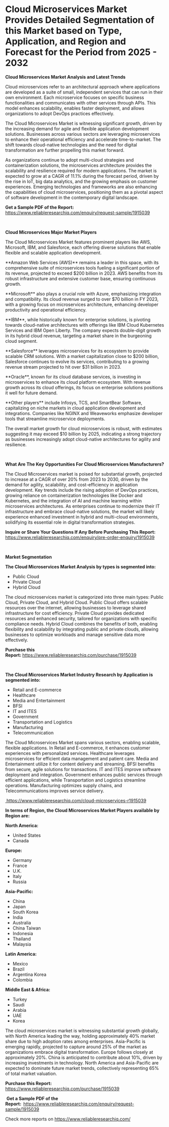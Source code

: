 <p><h1>Cloud Microservices Market Provides Detailed Segmentation of this Market based on Type, Application, and Region and Forecast for the Period from 2025 - 2032</h1></p><p><strong>Cloud Microservices Market Analysis and Latest Trends</strong></p>
<p><p>Cloud microservices refer to an architectural approach where applications are developed as a suite of small, independent services that can run in their own environment. Each microservice focuses on specific business functionalities and communicates with other services through APIs. This model enhances scalability, enables faster deployment, and allows organizations to adopt DevOps practices effectively.</p><p>The Cloud Microservices Market is witnessing significant growth, driven by the increasing demand for agile and flexible application development solutions. Businesses across various sectors are leveraging microservices to enhance their operational efficiency and accelerate time-to-market. The shift towards cloud-native technologies and the need for digital transformation are further propelling this market forward.</p><p>As organizations continue to adopt multi-cloud strategies and containerization solutions, the microservices architecture provides the scalability and resilience required for modern applications. The market is expected to grow at a CAGR of 11.1% during the forecast period, driven by the rise in IoT, big data analytics, and the growing emphasis on customer experiences. Emerging technologies and frameworks are also enhancing the capabilities of cloud microservices, positioning them as a pivotal aspect of software development in the contemporary digital landscape.</p></p>
<p><strong>Get a Sample PDF of the Report:&nbsp;</strong> <a href="https://www.reliableresearchiq.com/enquiry/request-sample/1915039?utm_campaign=1674&utm_medium=2&utm_source=Github&utm_content=ia&utm_term=15022025&utm_id=cloud-microservices">https://www.reliableresearchiq.com/enquiry/request-sample/1915039</a></p>
<p>&nbsp;</p>
<p><strong>Cloud Microservices Major Market Players</strong></p>
<p><p>The Cloud Microservices Market features prominent players like AWS, Microsoft, IBM, and Salesforce, each offering diverse solutions that enable flexible and scalable application development. </p><p>**Amazon Web Services (AWS)** remains a leader in this space, with its comprehensive suite of microservices tools fueling a significant portion of its revenue, projected to exceed $200 billion in 2023. AWS benefits from its robust infrastructure and extensive customer base, ensuring continuous growth.</p><p>**Microsoft** also plays a crucial role with Azure, emphasizing integration and compatibility. Its cloud revenue surged to over $70 billion in FY 2023, with a growing focus on microservices architecture, enhancing developer productivity and operational efficiency.</p><p>**IBM**, while historically known for enterprise solutions, is pivoting towards cloud-native architectures with offerings like IBM Cloud Kubernetes Services and IBM Open Liberty. The company expects double-digit growth in its hybrid cloud revenue, targeting a market share in the burgeoning cloud segment.</p><p>**Salesforce** leverages microservices for its ecosystem to provide scalable CRM solutions. With a market capitalization close to $200 billion, Salesforce continues to evolve its services, contributing to a growing revenue stream projected to hit over $31 billion in 2023.</p><p>**Oracle**, known for its cloud database services, is investing in microservices to enhance its cloud platform ecosystem. With revenue growth across its cloud offerings, its focus on enterprise solutions positions it well for future demand.</p><p>**Other players** include Infosys, TCS, and SmartBear Software, capitalizing on niche markets in cloud application development and integrations. Companies like NGINX and Weaveworks emphasize developer tools that streamline microservice deployments.</p><p>The overall market growth for cloud microservices is robust, with estimates suggesting it may exceed $10 billion by 2025, indicating a strong trajectory as businesses increasingly adopt cloud-native architectures for agility and resilience.</p></p>
<p>&nbsp;</p>
<p><strong>What Are The Key Opportunities For Cloud Microservices Manufacturers?</strong></p>
<p><p>The Cloud Microservices market is poised for substantial growth, projected to increase at a CAGR of over 20% from 2023 to 2030, driven by the demand for agility, scalability, and cost-efficiency in application development. Key trends include the rising adoption of DevOps practices, growing reliance on containerization technologies like Docker and Kubernetes, and the integration of AI and machine learning within microservices architectures. As enterprises continue to modernize their IT infrastructure and embrace cloud-native solutions, the market will likely experience enhanced investment in hybrid and multi-cloud environments, solidifying its essential role in digital transformation strategies.</p></p>
<p><strong>Inquire or Share Your Questions If Any Before Purchasing This Report:</strong> <a href="https://www.reliableresearchiq.com/enquiry/pre-order-enquiry/1915039?utm_campaign=1674&utm_medium=2&utm_source=Github&utm_content=ia&utm_term=15022025&utm_id=cloud-microservices">https://www.reliableresearchiq.com/enquiry/pre-order-enquiry/1915039</a></p>
<p>&nbsp;</p>
<p><strong>Market Segmentation</strong></p>
<p><strong>The Cloud Microservices Market Analysis by types is segmented into:</strong></p>
<p><ul><li>Public Cloud</li><li>Private Cloud</li><li>Hybrid Cloud</li></ul></p>
<p><p>The cloud microservices market is categorized into three main types: Public Cloud, Private Cloud, and Hybrid Cloud. Public Cloud offers scalable resources over the internet, allowing businesses to leverage shared infrastructure for cost efficiency. Private Cloud provides dedicated resources and enhanced security, tailored for organizations with specific compliance needs. Hybrid Cloud combines the benefits of both, enabling flexibility and scalability by integrating public and private clouds, allowing businesses to optimize workloads and manage sensitive data more effectively.</p></p>
<p><strong>Purchase this Report:&nbsp;</strong><a href="https://www.reliableresearchiq.com/purchase/1915039?utm_campaign=1674&utm_medium=2&utm_source=Github&utm_content=ia&utm_term=15022025&utm_id=cloud-microservices">https://www.reliableresearchiq.com/purchase/1915039</a></p>
<p>&nbsp;</p>
<p><strong>The Cloud Microservices Market Industry Research by Application is segmented into:</strong></p>
<p><ul><li>Retail and E-commerce</li><li>Healthcare</li><li>Media and Entertainment</li><li>BFSI</li><li>IT and ITES</li><li>Government</li><li>Transportation and Logistics</li><li>Manufacturing</li><li>Telecommunication</li></ul></p>
<p><p>The Cloud Microservices Market spans various sectors, enabling scalable, flexible applications. In Retail and E-commerce, it enhances customer experiences with personalized services. Healthcare leverages microservices for efficient data management and patient care. Media and Entertainment utilize it for content delivery and streaming. BFSI benefits from secure, agile solutions for transactions. IT and ITES improve software deployment and integration. Government enhances public services through efficient applications, while Transportation and Logistics streamline operations. Manufacturing optimizes supply chains, and Telecommunications improves service delivery.</p></p>
<p><a href="https://www.reliableresearchiq.com/cloud-microservices-r1915039?utm_campaign=1674&utm_medium=2&utm_source=Github&utm_content=ia&utm_term=15022025&utm_id=cloud-microservices">&nbsp;https://www.reliableresearchiq.com/cloud-microservices-r1915039</a></p>
<p><strong>In terms of Region, the Cloud Microservices Market Players available by Region are:</strong></p>
<p>
    <p> <strong> North America: </strong>
        <ul>
            <li>United States</li>
            <li>Canada</li>
        </ul>
        </p> 
    <p> <strong> Europe: </strong>
        <ul>
            <li>Germany</li>
            <li>France</li>
            <li>U.K.</li>
            <li>Italy</li>
            <li>Russia</li>
        </ul>
        </p> 
    <p> <strong> Asia-Pacific: </strong>
        <ul>
            <li>China</li>
            <li>Japan</li>
            <li>South Korea</li>
            <li>India</li>
            <li>Australia</li>
            <li>China Taiwan</li>
            <li>Indonesia</li>
            <li>Thailand</li>
            <li>Malaysia</li>
        </ul>
        </p> 
    <p> <strong> Latin America: </strong>
        <ul>
            <li>Mexico</li>
            <li>Brazil</li>
            <li>Argentina Korea</li>
            <li>Colombia</li>
        </ul>
        </p> 
    <p> <strong> Middle East & Africa: </strong>
        <ul>
            <li>Turkey</li>
            <li>Saudi</li>
            <li>Arabia</li>
            <li>UAE</li>
            <li>Korea</li>
        </ul>
    </p>
    </p>
<p><p>The cloud microservices market is witnessing substantial growth globally, with North America leading the way, holding approximately 40% market share due to high adoption rates among enterprises. Asia-Pacific is emerging rapidly, projected to capture around 25% of the market as organizations embrace digital transformation. Europe follows closely at approximately 20%. China is anticipated to contribute about 10%, driven by increasing investments in technology. North America and Asia-Pacific are expected to dominate future market trends, collectively representing 65% of total market valuation.</p></p>
<p><strong>Purchase this Report: </strong><a href="https://www.reliableresearchiq.com/purchase/1915039?utm_campaign=1674&utm_medium=2&utm_source=Github&utm_content=ia&utm_term=15022025&utm_id=cloud-microservices">https://www.reliableresearchiq.com/purchase/1915039</a></p>
<p>&nbsp;<strong>Get a Sample PDF of the Report:&nbsp;&nbsp;</strong><a href="https://www.reliableresearchiq.com/enquiry/request-sample/1915039?utm_campaign=1674&utm_medium=2&utm_source=Github&utm_content=ia&utm_term=15022025&utm_id=cloud-microservices">https://www.reliableresearchiq.com/enquiry/request-sample/1915039</a></p>
<p><strong></strong></p>
<p>Check more reports on <a href="https://www.reliableresearchiq.com/?utm_campaign=1674&utm_medium=2&utm_source=Github&utm_content=ia&utm_term=15022025&utm_id=cloud-microservices">https://www.reliableresearchiq.com/</a></p>